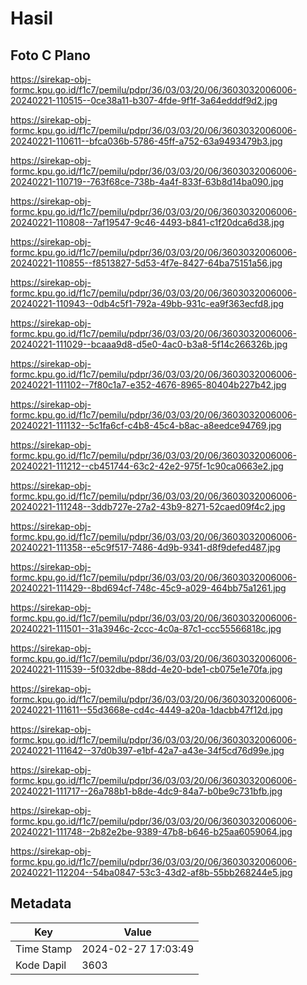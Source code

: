 # Hasil

## Foto C Plano

https://sirekap-obj-formc.kpu.go.id/f1c7/pemilu/pdpr/36/03/03/20/06/3603032006006-20240221-110515--0ce38a11-b307-4fde-9f1f-3a64edddf9d2.jpg

https://sirekap-obj-formc.kpu.go.id/f1c7/pemilu/pdpr/36/03/03/20/06/3603032006006-20240221-110611--bfca036b-5786-45ff-a752-63a9493479b3.jpg

https://sirekap-obj-formc.kpu.go.id/f1c7/pemilu/pdpr/36/03/03/20/06/3603032006006-20240221-110719--763f68ce-738b-4a4f-833f-63b8d14ba090.jpg

https://sirekap-obj-formc.kpu.go.id/f1c7/pemilu/pdpr/36/03/03/20/06/3603032006006-20240221-110808--7af19547-9c46-4493-b841-c1f20dca6d38.jpg

https://sirekap-obj-formc.kpu.go.id/f1c7/pemilu/pdpr/36/03/03/20/06/3603032006006-20240221-110855--f8513827-5d53-4f7e-8427-64ba75151a56.jpg

https://sirekap-obj-formc.kpu.go.id/f1c7/pemilu/pdpr/36/03/03/20/06/3603032006006-20240221-110943--0db4c5f1-792a-49bb-931c-ea9f363ecfd8.jpg

https://sirekap-obj-formc.kpu.go.id/f1c7/pemilu/pdpr/36/03/03/20/06/3603032006006-20240221-111029--bcaaa9d8-d5e0-4ac0-b3a8-5f14c266326b.jpg

https://sirekap-obj-formc.kpu.go.id/f1c7/pemilu/pdpr/36/03/03/20/06/3603032006006-20240221-111102--7f80c1a7-e352-4676-8965-80404b227b42.jpg

https://sirekap-obj-formc.kpu.go.id/f1c7/pemilu/pdpr/36/03/03/20/06/3603032006006-20240221-111132--5c1fa6cf-c4b8-45c4-b8ac-a8eedce94769.jpg

https://sirekap-obj-formc.kpu.go.id/f1c7/pemilu/pdpr/36/03/03/20/06/3603032006006-20240221-111212--cb451744-63c2-42e2-975f-1c90ca0663e2.jpg

https://sirekap-obj-formc.kpu.go.id/f1c7/pemilu/pdpr/36/03/03/20/06/3603032006006-20240221-111248--3ddb727e-27a2-43b9-8271-52caed09f4c2.jpg

https://sirekap-obj-formc.kpu.go.id/f1c7/pemilu/pdpr/36/03/03/20/06/3603032006006-20240221-111358--e5c9f517-7486-4d9b-9341-d8f9defed487.jpg

https://sirekap-obj-formc.kpu.go.id/f1c7/pemilu/pdpr/36/03/03/20/06/3603032006006-20240221-111429--8bd694cf-748c-45c9-a029-464bb75a1261.jpg

https://sirekap-obj-formc.kpu.go.id/f1c7/pemilu/pdpr/36/03/03/20/06/3603032006006-20240221-111501--31a3946c-2ccc-4c0a-87c1-ccc55566818c.jpg

https://sirekap-obj-formc.kpu.go.id/f1c7/pemilu/pdpr/36/03/03/20/06/3603032006006-20240221-111539--5f032dbe-88dd-4e20-bde1-cb075e1e70fa.jpg

https://sirekap-obj-formc.kpu.go.id/f1c7/pemilu/pdpr/36/03/03/20/06/3603032006006-20240221-111611--55d3668e-cd4c-4449-a20a-1dacbb47f12d.jpg

https://sirekap-obj-formc.kpu.go.id/f1c7/pemilu/pdpr/36/03/03/20/06/3603032006006-20240221-111642--37d0b397-e1bf-42a7-a43e-34f5cd76d99e.jpg

https://sirekap-obj-formc.kpu.go.id/f1c7/pemilu/pdpr/36/03/03/20/06/3603032006006-20240221-111717--26a788b1-b8de-4dc9-84a7-b0be9c731bfb.jpg

https://sirekap-obj-formc.kpu.go.id/f1c7/pemilu/pdpr/36/03/03/20/06/3603032006006-20240221-111748--2b82e2be-9389-47b8-b646-b25aa6059064.jpg

https://sirekap-obj-formc.kpu.go.id/f1c7/pemilu/pdpr/36/03/03/20/06/3603032006006-20240221-112204--54ba0847-53c3-43d2-af8b-55bb268244e5.jpg


## Metadata

| Key        | Value               |
| ---------- | ------------------- |
| Time Stamp | 2024-02-27 17:03:49 |
| Kode Dapil | 3603                |



